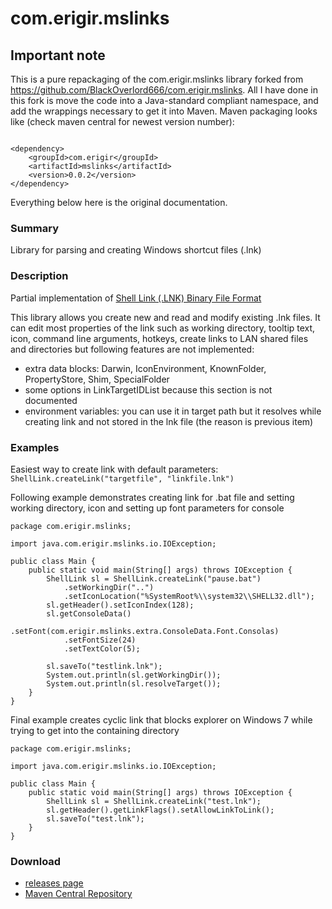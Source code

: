 com.erigir.mslinks
=======

## Important note

This is a pure repackaging of the com.erigir.mslinks library forked from https://github.com/BlackOverlord666/com.erigir.mslinks.  All I have
done in this fork is move the code into a Java-standard compliant namespace, and add the wrappings necessary to get 
it into Maven.  Maven packaging looks like (check maven central for newest version number):

```

<dependency>
    <groupId>com.erigir</groupId>
    <artifactId>mslinks</artifactId>
    <version>0.0.2</version>
</dependency>

```

Everything below here is the original documentation.


### Summary
Library for parsing and creating Windows shortcut files (.lnk)

### Description
Partial implementation of [Shell Link (.LNK) Binary File Format](http://msdn.microsoft.com/en-us/library/dd871305.aspx)

This library allows you create new and read and modify existing .lnk files. It can edit most properties of the link such as working directory, tooltip text, icon, command line arguments, hotkeys, create links to LAN shared files and directories but following features are not implemented:

* extra data blocks: Darwin, IconEnvironment, KnownFolder, PropertyStore, Shim, SpecialFolder
* some options in LinkTargetIDList because this section is not documented
* environment variables: you can use it in target path but it resolves while creating link and not stored in the lnk file (the reason is previous item)

### Examples
Easiest way to create link with default parameters: `ShellLink.createLink("targetfile", "linkfile.lnk")`

Following example demonstrates creating link for .bat file and setting working directory, icon and setting up font parameters for console
```
package com.erigir.mslinks;

import java.com.erigir.mslinks.io.IOException;

public class Main {
	public static void main(String[] args) throws IOException {
		ShellLink sl = ShellLink.createLink("pause.bat")
			.setWorkingDir("..")
			.setIconLocation("%SystemRoot%\\system32\\SHELL32.dll");
		sl.getHeader().setIconIndex(128);
		sl.getConsoleData()
			.setFont(com.erigir.mslinks.extra.ConsoleData.Font.Consolas)
			.setFontSize(24)
			.setTextColor(5);
				
		sl.saveTo("testlink.lnk");
		System.out.println(sl.getWorkingDir());
		System.out.println(sl.resolveTarget());
	}
}

```

Final example creates cyclic link that blocks explorer on Windows 7 while trying to get into the containing directory
```
package com.erigir.mslinks;

import java.com.erigir.mslinks.io.IOException;

public class Main {
	public static void main(String[] args) throws IOException {
		ShellLink sl = ShellLink.createLink("test.lnk");
		sl.getHeader().getLinkFlags().setAllowLinkToLink();
		sl.saveTo("test.lnk");
	}
}
```

### Download
* [releases page](https://github.com/BlackOverlord666/mslinks/releases)
* [Maven Central Repository](http://search.maven.org/#search%7Cgav%7C1%7Cg%3A%22com.github.vatbub%22%20AND%20a%3A%22mslinks%22)
